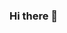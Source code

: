 ### Hi there 👋

<!--
**Moses Adamu is an accomplished Product Manager who orchestrates visionary product strategies and leads cross-functional teams to deliver innovative solutions. Expert in aligning product goals with market demands, fostering collaboration, and continuously driving growth, while proactively identifying and addressing challenges. A seasoned achiever with a proven track record of delivering high-impact, customer-focused products that meet and exceed business objectives.**

** He is also a Data Scientist in training with Bloom Institute of Technology**

### I’m currently working on
- Innovative game production and management at one of Nigeria's top game development studios. 

###🌱 I’m currently learning
- Advanced game design principles and AI integration in gaming.
- Python, SQL & Databases, Data Visualization, Linear Algebra & Statistical Analysis, Machine Learning, Deep Learning & ML Ops, Computer Vision, and Natural Language Processing for a 
  career in Data Science, Data Analytics, Business Intelligence, and Data Engineering.
- 

###👯 I’m looking to collaborate on exciting
- Game development projects
- Data analysis projects
- Machine learning projects

 ###🤔 I’m looking for help with
 - How to excel in Data Science for the gaming industry
 - How to pivot from one industry to another
 - How to successfully pivot from one career path (Product Management) to another (Data Science)

 ### 💬 Ask me about
 - Product management, game production, the Nigerian and African gaming scene and Bloomtech studies. 

 ### Skills
- Technical Skills: 
  Data Analysis (Python, SQL), 
  Market Research, 
  UX/UI Understanding, 
  Agile Methodologies, 
  Basic Programming Knowledge, 
  API Understanding, 
  Data Privacy and Security, 
  Basic Game Design Skills, 
  Analytics Tools, 
  Prototyping
  Tools, 
  Version Control Systems, 
  Project Management Tools, 
  Technical Documentation, 
  Communication with Engineers.

- Soft Skills: 
  Communication, 
  Leadership, 
  Problem-Solving, 
  Adaptability, 
  Empathy, 
  Collaboration, 
  Decision-Making, 
  Time Management, 
  Creativity, 
  Negotiation, 
  Critical Thinking, 
  Influencing, 
  Stakeholder Management, 
  Strategic Thinking,
  Customer-Centric Mindset.

### 📫 How to reach me: 
- email: mosesmadamu@gmail.com
- LinkedIn - https://www.linkedin.com/in/moses-adamu/

- ⚡ Fun fact: I like to sing
-->
